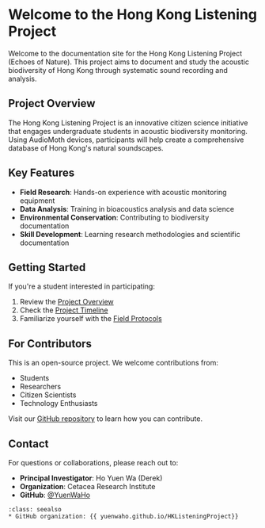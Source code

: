 # Welcome to the Hong Kong Listening Project

Welcome to the documentation site for the Hong Kong Listening Project (Echoes of Nature). This project aims to document and study the acoustic biodiversity of Hong Kong through systematic sound recording and analysis.

## Project Overview

The Hong Kong Listening Project is an innovative citizen science initiative that engages undergraduate students in acoustic biodiversity monitoring. Using AudioMoth devices, participants will help create a comprehensive database of Hong Kong's natural soundscapes.

## Key Features

- **Field Research**: Hands-on experience with acoustic monitoring equipment
- **Data Analysis**: Training in bioacoustics analysis and data science
- **Environmental Conservation**: Contributing to biodiversity documentation
- **Skill Development**: Learning research methodologies and scientific documentation

## Getting Started

If you're a student interested in participating:

1. Review the [Project Overview](about/overview)
2. Check the [Project Timeline](about/schedule)
3. Familiarize yourself with the [Field Protocols](protocols/field_deployment)

## For Contributors

This is an open-source project. We welcome contributions from:

- Students
- Researchers
- Citizen Scientists
- Technology Enthusiasts

Visit our [GitHub repository](https://github.com/YuenWaHo/HKListeningProject) to learn how you can contribute.

## Contact

For questions or collaborations, please reach out to:

- **Principal Investigator**: Ho Yuen Wa (Derek)
- **Organization**: Cetacea Research Institute
- **GitHub**: [@YuenWaHo](https://github.com/YuenWaHo)

```{admonition} Quick links for the event
:class: seealso
* GitHub organization: {{ yuenwaho.github.io/HKListeningProject}}
```
